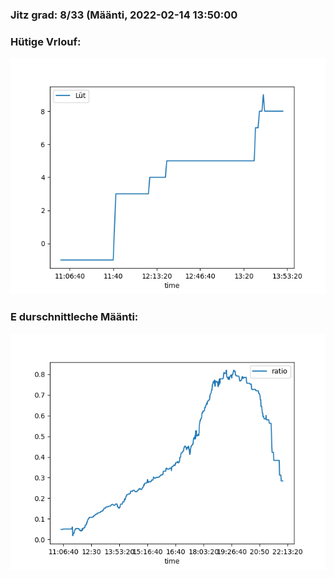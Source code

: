 ### Jitz grad: 8/33 (Määnti, 2022-02-14 13:50:00

### Hütige Vrlouf:
![Graph](Today.png)

### E durschnittleche Määnti:
![Graph](Määnti.png)